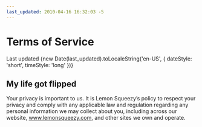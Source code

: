 ```yaml
---
last_updated: 2010-04-16 16:32:03 -5
---
```


# Terms of Service
<p class="lead">Last updated {new Date(last_updated).toLocaleString('en-US', { dateStyle: 'short', timeStyle: 'long' })}</p>

## My life got flipped
Your privacy is important to us. It is Lemon Squeezy’s policy to respect your privacy and comply with any applicable law and regulation regarding any personal information we may collect about you, including across our website, www.lemonsqueezy.com, and other sites we own and operate.
